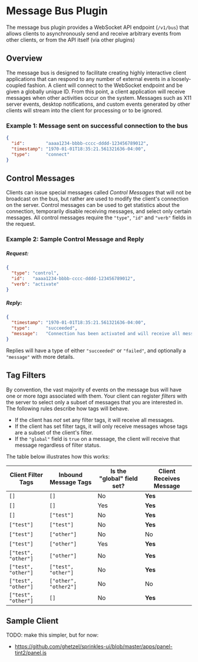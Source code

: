 # Message Bus Plugin

The message bus plugin provides a WebSocket API endpoint (`/v1/bus`) that allows clients to asynchronously send and receive arbitrary events from other clients, or from the API itself (via other plugins)

## Overview

The message bus is designed to facilitate creating highly interactive client applications that can respond to any number of external events in a loosely-coupled fashion.  A client will connect to the WebSocket endpoint and be given a globally unique ID.  From this point, a client application will receive messages when other activities occur on the system.  Messages such as X11 server events, desktop notifications, and custom events generated by other clients will stream into the client for processing or to be ignored.

### Example 1: Message sent on successful connection to the bus
```json
{
  "id":        "aaaa1234-bbbb-cccc-dddd-123456789012",
  "timestamp": "1970-01-01T18:35:21.561321636-04:00",
  "type":      "connect"
}
```


## Control Messages

Clients can issue special messages called _Control Messages_ that will not be broadcast on the bus, but rather are used to modify the client's connection on the server.  Control messages can be used to get statistics about the connection, temporarily disable receiving messages, and select only certain messages.  All control messages require the `"type"`, `"id"` and `"verb"` fields in the request.

### Example 2: Sample Control Message and Reply

##### Request:
```json
{
  "type": "control",
  "id":   "aaaa1234-bbbb-cccc-dddd-123456789012",
  "verb": "activate"
}

```

##### Reply:
```json
{
  "timestamp": "1970-01-01T18:35:21.561321636-04:00",
  "type":      "succeeded",
  "message":   "Connection has been activated and will receive all messages destined for it"
}

```

Replies will have a type of either `"succeeded"` or `"failed"`, and optionally a `"message"` with more details.


## Tag Filters

By convention, the vast majority of events on the message bus will have one or more _tags_ associated with them.  Your client can register _filters_ with the server to select only a subset of messages that you are interested in.  The following rules describe how tags will behave.

* If the client has _not_ set any filter tags, it will receive all messages.
* If the client has set filter tags, it will only receive messages whose tags are a subset of the client's filter.
* If the `"global"` field is `true` on a message, the client will receive that message regardless of filter status.

The table below illustrates how this works:

| Client Filter Tags                | Inbound Message Tags                 | Is the "global" field set? | Client Receives Message  |
| --------------------------------- | ------------------------------------ | -------------------------- | ------------------------ |
| `[]`                              | `[]`                                 | No                         | **Yes**                  |
| `[]`                              | `[]`                                 | Yes                        | **Yes**                  |
| `[]`                              | `["test"]`                           | No                         | **Yes**                  |
| `["test"]`                        | `["test"]`                           | No                         | **Yes**                  |
| `["test"]`                        | `["other"]`                          | No                         | No                       |
| `["test"]`                        | `["other"]`                          | Yes                        | **Yes**                  |
| `["test", "other"]`               | `["other"]`                          | No                         | **Yes**                  |
| `["test", "other"]`               | `["test", "other"]`                  | No                         | **Yes**                  |
| `["test", "other"]`               | `["other", "other2"]`                | No                         | No                       |
| `["test", "other"]`               | `[]`                                 | No                         | **Yes**                  |


## Sample Client

TODO: make this simpler, but for now:

* <https://github.com/ghetzel/sprinkles-ui/blob/master/apps/panel-tint2/panel.js>